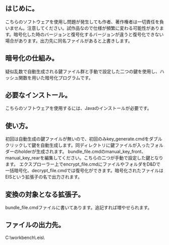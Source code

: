 ## はじめに。
こちらのソフトウェアを使用し問題が発生しても作者、著作権者は一切責任を負いません。注意してください。試作品なので仕様が頻繁に変わる可能性があります。暗号化した時のバージョンと復号化するバージョンが違うと復号化できない場合があります。出力先に同名ファイルがあると上書きします。
## 暗号化の仕組み。
疑似乱数で自動生成される鍵ファイル群と手動で設定した二つの鍵を使用し、ハッシュ関数を用いた暗号化プログラムです。
## 必要なインストール。
こちらのソフトウェアを使用するには、Javaのインストールが必要です。
## 使い方。
初回は自動生成の鍵ファイルが無いので、初回のみkey_generate.cmdをダブルクリックして鍵を自動生成します。同ディレクトリに鍵ファイルが入ったフォルダーのholderが生成されます。
bundle_file.cmdのmanual_key_front、manual_key_rearを編集してください。こちらの二つが手動で設定した鍵となります。
エクスプローラー上でencrypt_file.cmdにファイルやフォルダをD&Dで一括暗号化、decrypt_file.cmdでは復号化ができます。暗号化されたファイルはEISという拡張子の名で出力されます。
## 変換の対象となる拡張子。
bundle_file.cmdファイルに書いてあります。追記すれば増やせられます。
## ファイルの出力先。
C:\workbench\\.eis\
